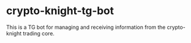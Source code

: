 # crypto-knight-tg-bot
This is a TG bot for managing and receiving information from the crypto-knight trading core.
